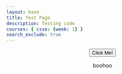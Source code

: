 ```yaml
---
layout: base
title: Test Page
description: Testing code
courses: { csse: {week: 1} }
search_exclude: true
---
```

<div style="text-align: center">
    <button class="sbutton">Click Me!</button>
    <p>boohoo</p>
</div>